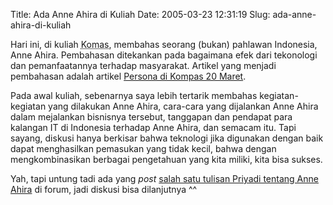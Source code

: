 Title: Ada Anne Ahira di Kuliah
Date: 2005-03-23 12:31:19
Slug: ada-anne-ahira-di-kuliah

Hari ini, di kuliah <abbr title="Komputer dan Masyrakat">Komas</abbr>, membahas seorang (bukan) pahlawan Indonesia, Anne Ahira. Pembahasan ditekankan pada bagaimana efek dari tekonologi dan pemanfaatannya terhadap masyarakat. Artikel yang menjadi pembahasan adalah artikel <a href="http://www.kompas.com/kompas%2Dcetak/0503/20/naper/1631428.htm">Persona di Kompas 20 Maret</a>.

Pada awal kuliah, sebenarnya saya lebih tertarik membahas kegiatan-kegiatan yang dilakukan Anne Ahira, cara-cara yang dijalankan Anne Ahira dalam mejalankan bisnisnya tersebut, tanggapan dan pendapat para kalangan IT di Indonesia terhadap Anne Ahira, dan semacam itu. Tapi sayang, diskusi hanya berkisar bahwa teknologi jika digunakan dengan baik dapat menghasilkan pemasukan yang tidak kecil, bahwa dengan  mengkombinasikan berbagai pengetahuan yang kita miliki, kita bisa sukses.

Yah, tapi untung tadi ada yang <i>post</i> <a href="http://priyadi.net/archives/2004/09/10/anne-ahira-bukanlah-pahlawan/">salah satu tulisan Priyadi tentang Anne Ahira</a> di forum, jadi diskusi bisa dilanjutnya ^^
